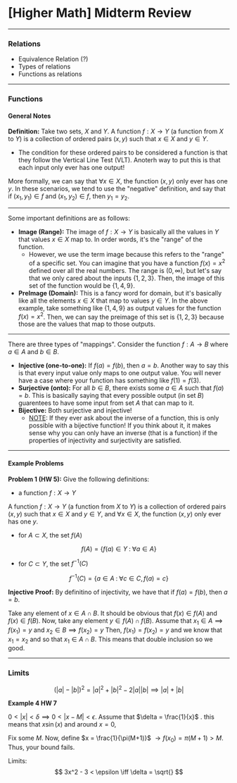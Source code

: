 # [Higher Math] Midterm Review

-----

### Relations

- Equivalence Relation (?)
- Types of relations
- Functions as relations

---

### Functions

#### General Notes

**Definition:** Take two sets, $X$ and $Y$. A function $f: X \to Y$ (a function from $X$ to $Y$) is a collection of ordered pairs $(x,y)$ such that $x \in X$ and $y \in Y$. 

- The condition for these ordered pairs to be considered a function is that they follow the Vertical Line Test (VLT). Anoterh way to put this is that each input only ever has one output!

More formally, we can say that $\forall x \in X$, the function $(x,y)$ only ever has one $y$. In these scenarios, we tend to use the "negative" definition, and say that if $(x_1, y_1) \in f$ and $(x_1, y_2) \in f$, then $y_1 = y_2$. 

----

Some important definitions are as follows:

- **Image (Range):** The image of $f: X \rightarrow Y$ is basically all the values in $Y$ that values $x \in X$ map to. In order words, it's the "range" of the function. 
  - However, we use the term image because this refers to the "range" of a specific set. You can imagine that you have a function $f(x) = x^2$ defined over all the real numbers. The range is $(0, \infty)$, but let's say that we only cared about the inputs $\{1,2,3\}$. Then, the image of this set of the function would be $\{1,4,9\}$. 
- **PreImage (Domain):** This is a fancy word for domain, but it's basically like all the elements $x \in X$ that map to values $y \in Y$. In the above example, take something like $\{1,4,9\}$ as output values for the function $f(x) = x^2$. Then, we can say the preimage of this set is $\{1,2,3\}$ because those are the values that map to those outputs.

----

There are three types of "mappings". Consider the function $f: A \to B$ where $a \in A$ and $b \in B$. 

- **Injective (one-to-one):** If $f(a) = f(b)$, then $a = b$. Another way to say this is that every input value only maps to one output value. You will never have a case where your function has something like $f(1) = f(3)$. 
- **Surjective (onto):** For all $b \in B$, there exists some $a \in A$ such that $f(a) = b$. This is basically saying that every possible output (in set $B$) guarentees to have some input from set $A$ that can map to it. 
- **Bijective:** Both surjective and injective! 
  - <u>NOTE</u>: If they ever ask about the inverse of a function, this is only possible with a bijective function! If you think about it, it makes sense why you can only have an inverse (that is a function) if the properties of injectivity and surjectivity are satisfied.

-----

#### Example Problems

**Problem 1 (HW 5):** Give the following definitions:

- a function $f: X \rightarrow Y$ 

A function $f: X \to Y$ (a function from $X$ to $Y$) is a collection of ordered pairs $(x,y)$ such that $x \in X$ and $y \in Y$, and $\forall x \in X$, the function $(x,y)$ only ever has one $y$. 

- for $A \subset X$, the set $f(A)$ 

$$
f(A) = \{f(a) \in Y\;:\; \forall a \in A\}
$$

- for $C \subset Y$, the set $f^{-1}(C)$ 

$$
f^{-1}(C) = \{a \in A\;:\;\forall c \in C, f(a) = c\}
$$

**Injective Proof:** By definitino of injectivity, we have that if $f(a) = f(b)$, then $a = b$. 

Take any element of $x \in A \cap B$. It should be obvious that $f(x) \in f(A)$ and $f(x) \in f(B)$. Now, take any element $y \in f(A) \cap f(B)$. Assume that $x_1 \in A \implies f(x_1) = y$ and $x_2 \in B \implies f(x_2 ) = y$ Then, $f(x_1) = f(x_2) = y$ and we know that $x_1 = x_2$ and so that $x_1 \in A \cap B$. This means that double inclusion so we good.

----

### Limits 

$$
(|a| - |b|)^2 = |a|^2 + |b|^2 - 2|a||b| \implies |a| + |b|
$$



**Example 4 HW 7**

$0 < |x| < \delta \implies 0 < |x - M| < \epsilon$. Assume that $\delta = \frac{1}{x}$ . this means that $x \sin (x)$ and around $x = 0$,  

Fix some $M$. Now, define $x = \frac{1}{\pi(M+1)}$ $\rightarrow f(x_0) = \pi(M+1) > M$. Thus, your bound fails.  

Limits:
$$
3x^2 - 3 < \epsilon \iff \delta = \sqrt{}
$$
